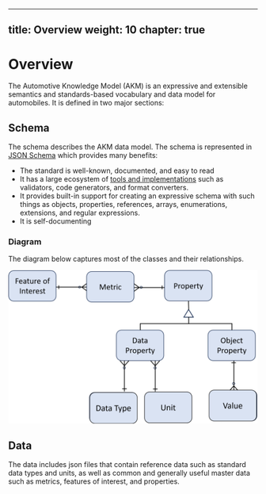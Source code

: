 
---
title: Overview
weight: 10
chapter: true
---

# Overview
The Automotive Knowledge Model (AKM) is an expressive and extensible semantics and standards-based vocabulary and data model for automobiles.  It is defined in two major sections:
## Schema
The schema describes the AKM data model.  The schema is represented in [JSON Schema](https://json-schema.org/) which provides many benefits:

 - The standard is well-known, documented, and easy to read
 - It has a large ecosystem of [tools and implementations](https://json-schema.org/implementations) such as validators, code generators, and format converters.
 - It provides built-in support for creating an expressive schema with such things as objects, properties, references, arrays,  enumerations, extensions, and regular expressions.
 - It is self-documenting

 ### Diagram
 The diagram below captures most of the classes and their relationships.

![alt text](images/Model.PNG "Data Model")

## Data
The data includes json files that contain reference data such as standard data types and units, as well as common and generally useful master data such as metrics, features of interest, and properties.
